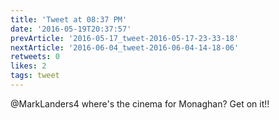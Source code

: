 ```yaml
---
title: 'Tweet at 08:37 PM'
date: '2016-05-19T20:37:57'
prevArticle: '2016-05-17_tweet-2016-05-17-23-33-18'
nextArticle: '2016-06-04_tweet-2016-06-04-14-18-06'
retweets: 0
likes: 2
tags: tweet
---
```

@MarkLanders4 where's the cinema for Monaghan? Get on it!!